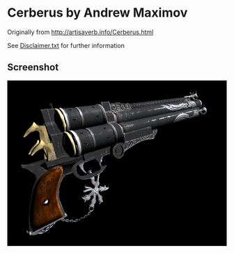 
# Cerberus by Andrew Maximov

Originally from http://artisaverb.info/Cerberus.html

See [Disclaimer.txt](Disclaimer.txt) for further information

## Screenshot

![screenshot](screenshot/screenshot.png)

  